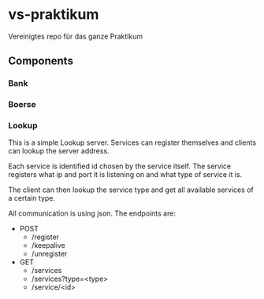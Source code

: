 # vs-praktikum
Vereinigtes repo für das ganze Praktikum


## Components

### Bank

### Boerse

### Lookup

This is a simple Lookup server. Services can register themselves and clients can lookup the server address.

Each service is identified id chosen by the service itself. The service registers what ip and port it is listening on and what type of service it is.

The client can then lookup the service type and get all available services of a certain type.

All communication is using json. The endpoints are:

- POST	
	- /register
    - /keepalive
	- /unregister
- GET	
	- /services
	- /services?type=\<type\>
	- /service/\<id\>

